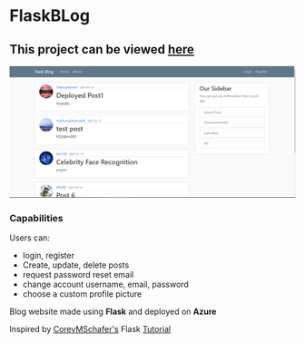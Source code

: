 # FlaskBLog

## This project can be viewed [here](http://flaskblog.eastus.cloudapp.azure.com)

![](FlaskBlog_website.png)


### Capabilities

Users can:
* login, register
* Create, update, delete posts
* request password reset email
* change account username, email, password
* choose a custom profile picture



Blog website made using **Flask** and deployed on **Azure**

Inspired by [CoreyMSchafer's](https://www.youtube.com/channel/UCCezIgC97PvUuR4_gbFUs5g) Flask [Tutorial](https://www.youtube.com/playlist?list=PL-osiE80TeTs4UjLw5MM6OjgkjFeUxCYH)
